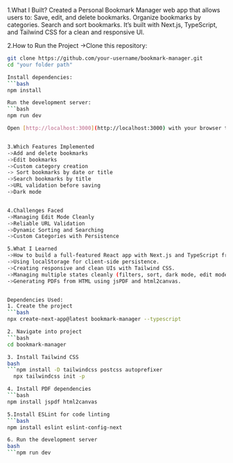 1.What I Built? 
Created a Personal Bookmark Manager web app that allows users to: 
Save, edit, and delete bookmarks. 
Organize bookmarks by categories.
Search and sort bookmarks.
It’s built with Next.js, TypeScript, and Tailwind CSS for a clean and responsive UI.

2.How to Run the Project
->Clone this repository:
```bash
git clone https://github.com/your-username/bookmark-manager.git
cd "your folder path"

Install dependencies:
```bash
npm install

Run the development server:
```bash
npm run dev

Open [http://localhost:3000](http://localhost:3000) with your browser to see the result.


3.Which Features Implemented 
->Add and delete bookmarks 
->Edit bookmarks 
->Custom category creation 
-> Sort bookmarks by date or title 
->Search bookmarks by title 
->URL validation before saving 
->Dark mode


4.Challenges Faced 
->Managing Edit Mode Cleanly 
->Reliable URL Validation 
->Dynamic Sorting and Searching 
->Custom Categories with Persistence

5.What I Learned 
->How to build a full-featured React app with Next.js and TypeScript from scratch. 
->Using localStorage for client-side persistence. 
->Creating responsive and clean UIs with Tailwind CSS. 
->Managing multiple states cleanly (filters, sort, dark mode, edit mode). 
->Generating PDFs from HTML using jsPDF and html2canvas.


Dependencies Used:
1. Create the project
```bash
npx create-next-app@latest bookmark-manager --typescript

2. Navigate into project
```bash
cd bookmark-manager

3. Install Tailwind CSS
bash
```npm install -D tailwindcss postcss autoprefixer
  npx tailwindcss init -p

4. Install PDF dependencies
```bash
npm install jspdf html2canvas

5.Install ESLint for code linting
```bash
npm install eslint eslint-config-next

6. Run the development server
bash
```npm run dev
